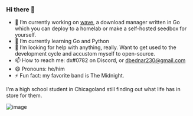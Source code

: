 ### Hi there 👋

- 🔭 I’m currently working on [wave](https://github.com/dbednar230/wave), a download manager written in Go which you can deploy to a homelab or make a self-hosted seedbox for yourself.
- 🌱 I’m currently learning Go and Python
- 🤔 I’m looking for help with anything, really. Want to get used to the development cycle and accustom myself to open-source.
- 📫 How to reach me: dx#0782 on Discord, or dbednar230@gmail.com
- 😄 Pronouns: he/him
- ⚡ Fun fact: my favorite band is The Midnight.

I'm a high school student in Chicagoland still finding out what life has in store for them.

![image](https://user-images.githubusercontent.com/54457902/163064844-3a2422a4-8ea4-44c7-8690-594303b06ad4.png)
